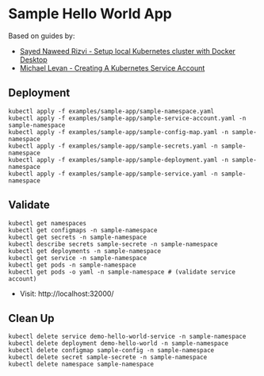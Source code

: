 # Sample Hello World App

Based on guides by:

* [Sayed Naweed Rizvi - Setup local Kubernetes cluster with Docker Desktop](https://dev.to/navedrizv/setup-local-kubernetes-cluster-with-docker-desktop-1e7k)
* [Michael Levan - Creating A Kubernetes Service Account ](https://dev.to/thenjdevopsguy/creating-a-kubernetes-service-account-to-run-pods-3ef9)

## Deployment

```shell
kubectl apply -f examples/sample-app/sample-namespace.yaml
kubectl apply -f examples/sample-app/sample-service-account.yaml -n sample-namespace 
kubectl apply -f examples/sample-app/sample-config-map.yaml -n sample-namespace 
kubectl apply -f examples/sample-app/sample-secrets.yaml -n sample-namespace 
kubectl apply -f examples/sample-app/sample-deployment.yaml -n sample-namespace 
kubectl apply -f examples/sample-app/sample-service.yaml -n sample-namespace 
```

## Validate

```shell
kubectl get namespaces 
kubectl get configmaps -n sample-namespace
kubectl get secrets -n sample-namespace
kubectl describe secrets sample-secrete -n sample-namespace                        
kubectl get deployments -n sample-namespace  
kubectl get service -n sample-namespace
kubectl get pods -n sample-namespace 
kubectl get pods -o yaml -n sample-namespace # (validate service account)
```

* Visit: http://localhost:32000/

## Clean Up

```shell
kubectl delete service demo-hello-world-service -n sample-namespace 
kubectl delete deployment demo-hello-world -n sample-namespace 
kubectl delete configmap sample-config -n sample-namespace 
kubectl delete secret sample-secrete -n sample-namespace 
kubectl delete namespace sample-namespace
```